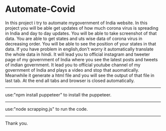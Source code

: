 # Automate-Covid
In this project i try to automate mygovernment of India website.
In this project you will be able get updates of how much corona virus is spreading in India and day to day updates.
You will be able to take screenshot of that data.
You are able to get states and uts wise  data of corona virus in decreasing order.
You will be able to see the position of your states in that data.
If you have problem in english,don't worry it automatically  translate the whole data in hindi.
It will lead you to official instagram and tweeter page of my government of India where you see the latest posts and tweets of indian government.
It lead you to official youtube channel of my government of India and plays a video and stop that auomatically.
Meanwhile it generate a html file and you will see the output of that file in last tab.
At the end all tabs and browser is closed automatically.
*************************************************
use:"npm install puppeteer" to install the puppeteer.
*************************************************
use:"node scrapping.js" to run the code.
*************************************************
Thank you.
